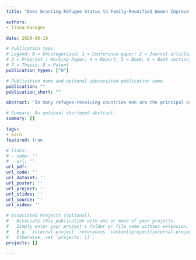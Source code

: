 ```yaml
---
title: "Does Granting Refugee Status to Family-Reunified Women Improve Their Integration"

authors: 
- linea-hasager

date: 2020-06-19

# Publication type.
# Legend: 0 = Uncategorized; 1 = Conference paper; 2 = Journal article;
# 3 = Preprint / Working Paper; 4 = Report; 5 = Book; 6 = Book section;
# 7 = Thesis; 8 = Patent
publication_types: ["0"]

# Publication name and optional abbreviated publication name.
publication: ""
publication_short: ""

abstract: "In many refugee-receiving countries men are the principal asylum applicant, while women are admitted through family-reunification procedures. I document that admitting women as refugees themselves, as opposed to family-reunification, has significant impacts on economic integration and decreases their risk of being victims of intimate partner violence. Using an event study approach, I find that annual employment and earnings increase by 1.9 percentage points and 600 USD, respectively, immediately after asylum recognition. These are large effects compared to the low baseline of virtually zero employment and earnings in the preceding years. At the same time the divorce rate increases by 7.4 percentage points and domestic violence decreases by 0.8 percentage points. The decrease in violence is observed regardless of whether the woman remains married or not, which suggests that the new, more favorable, residence permit improves her bargaining power within the marriage. This is consistent with the predictions from a Nash bargaining model where the risk of being returned to the home country affects the woman’s outside option, and thus the allocation of resources within the marriage."

# Summary. An optional shortened abstract.
summary: []

tags:
- earn
featured: true

# links:
# - name: ""
#   url: ""
url_pdf: 
url_code: ''
url_dataset: ''
url_poster: ''
url_project: ''
url_slides: ''
url_source: ''
url_video: ''

# Associated Projects (optional).
#   Associate this publication with one or more of your projects.
#   Simply enter your project's folder or file name without extension.
#   E.g. `internal-project` references `content/project/internal-project/index.md`.
#   Otherwise, set `projects: []`.
projects: []

---
```

